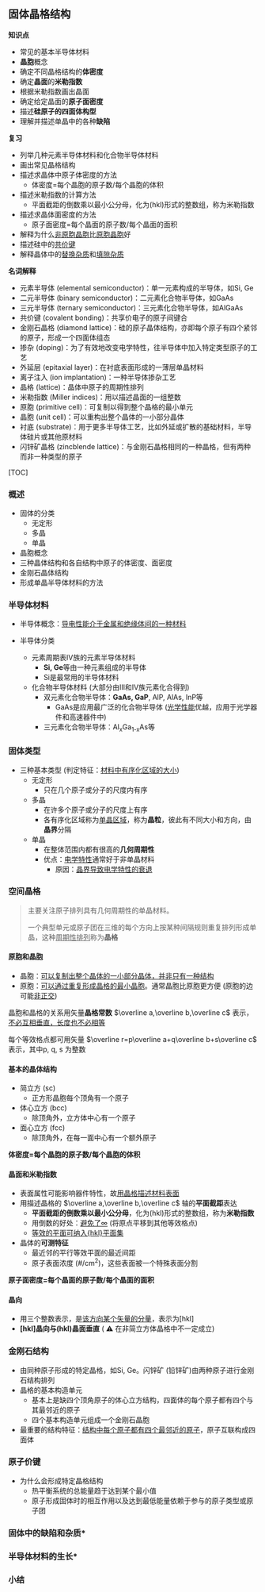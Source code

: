 ## 固体晶格结构

**知识点**

- 常见的基本半导体材料
- **晶胞**概念
- 确定不同晶格结构的**体密度**
- 确定**晶面**的**米勒指数**
- 根据米勒指数画出晶面
- 确定给定晶面的**原子面密度**
- 描述**硅原子的四面体构型**
- 理解并描述单晶中的各种**缺陷**

**复习**

- 列举几种元素半导体材料和化合物半导体材料
- 画出常见晶格结构
- 描述求晶体中原子体密度的方法
  - 体密度=每个晶胞的原子数/每个晶胞的体积
- 描述米勒指数的计算方法
  - 平面截距的倒数乘以最小公分母，化为(hkl)形式的整数组，称为米勒指数
- 描述求晶体面密度的方法
  - 原子面密度=每个晶面的原子数/每个晶面的面积
- 解释为什么<u>非原胞晶胞</u>比<u>原胞晶胞</u>好
- 描述硅中的<u>共价键</u>
- 解释晶体中的<u>替换杂质</u>和<u>填隙杂质</u>

**名词解释**

- 元素半导体 (elemental semiconductor)：单一元素构成的半导体，如Si, Ge
- 二元半导体 (binary semiconductor)：二元素化合物半导体，如GaAs
- 三元半导体 (ternary semiconductor)：三元素化合物半导体，如AlGaAs
- 共价键 (covalent bonding)：共享价电子的原子间键合
- 金刚石晶格 (diamond lattice)：硅的原子晶体结构，亦即每个原子有四个紧邻的原子，形成一个四面体组态
- 掺杂 (doping)：为了有效地改变电学特性，往半导体中加入特定类型原子的工艺
- 外延层 (epitaxial layer)：在衬底表面形成的一薄层单晶材料
- 离子注入 (ion implantation)：一种半导体掺杂工艺
- 晶格 (lattice)：晶体中原子的周期性排列
- 米勒指数 (Miller indices)：用以描述晶面的一组整数
- 原胞 (primitive cell)：可复制以得到整个晶格的最小单元
- 晶胞 (unit cell)：可以重构出整个晶体的一小部分晶体
- 衬底 (substrate)：用于更多半导体工艺，比如外延或扩散的基础材料，半导体硅片或其他原材料
- 闪锌矿晶格 (zincblende lattice)：与金刚石晶格相同的一种晶格，但有两种而非一种类型的原子

[TOC]

### 概述

- 固体的分类
  - 无定形
  - 多晶
  - 单晶
- 晶胞概念
- 三种晶体结构和各自结构中原子的体密度、面密度
- 金刚石晶体结构
- 形成单晶半导体材料的方法

### 半导体材料

- 半导体概念：<u>导电性能介于金属和绝缘体间的一种材料</u>

- 半导体分类
  - 元素周期表IV族的元素半导体材料
    - **Si, Ge**等由一种元素组成的半导体
    - Si是最常用的半导体材料
  - 化合物半导体材料 (大部分由III和IV族元素化合得到)
    - 双元素化合物半导体：**GaAs, GaP**, AlP, AlAs, InP等
      - GaAs是应用最广泛的化合物半导体 (<u>光学性能</u>优越，应用于光学器件和高速器件中)
    - 三元素化合物半导体：Al<sub>x</sub>Ga<sub>1-x</sub>As等

### 固体类型

- 三种基本类型 (判定特征：<u>材料中有序化区域的大小</u>)
  - 无定形
    - 只在几个原子或分子的尺度内有序
  - 多晶
    - 在许多个原子或分子的尺度上有序
    - 各有序化区域称为<u>单晶区域</u>，称为**晶粒**，彼此有不同大小和方向，由**晶界**分隔
  - 单晶
    - 在整体范围内都有很高的**几何周期性**
    - 优点：<u>电学特性</u>通常好于非单晶材料
      - 原因：<u>晶界导致电学特性的衰退</u>

### 空间晶格

> 主要关注原子排列具有几何周期性的单晶材料。
>
> 一个典型单元或原子团在三维的每个方向上按某种间隔规则重复排列形成单晶，这种<u>周期性排列</u>称为**晶格**

#### 原胞和晶胞

- 晶胞：<u>可以复制出整个晶体的一小部分晶体，并非只有一种结构</u>
- 原胞：<u>可以通过重复形成晶格的最小晶胞</u>。通常晶胞比原胞更方便 (原胞的边可能<u>非正交</u>)

晶胞和晶格的关系用矢量**晶格常数** $\overline a,\overline b,\overline c$ 表示，<u>不必互相垂直，长度也不必相等</u>

每个等效格点都可用矢量 $\overline r=p\overline a+q\overline b+s\overline c$ 表示，其中p, q, s 为整数

#### 基本的晶体结构

- 简立方 (sc)
  - 正方形晶胞每个顶角有一个原子
- 体心立方 (bcc)
  - 除顶角外，立方体中心有一个原子
- 面心立方 (fcc)
  - 除顶角外，在每一面中心有一个额外原子

**体密度=每个晶胞的原子数/每个晶胞的体积**

#### 晶面和米勒指数

- 表面属性可能影响器件特性，故<u>用晶格描述材料表面</u>
- 用描述晶格的 $\overline a,\overline b,\overline c$ 轴的**平面截距**表达
  - **平面截距的倒数乘以最小公分母**，化为(hkl)形式的整数组，称为**米勒指数**
  - 用倒数的好处：<u>避免了∞</u> (将原点平移到其他等效格点)
  - <u>等效的平面可纳入{hkl}平面集</u>
- 晶体的**可测特征**
  - 最近邻的平行等效平面的最近间距
  - 原子表面浓度 (#/cm<sup>2</sup>)，这些表面被一个特殊表面分割

**原子面密度=每个晶面的原子数/每个晶面的面积**

#### 晶向

- 用三个整数表示，是<u>该方向某个矢量的分量</u>，表示为[hkl]
- **[hkl]晶向与(hkl)晶面垂直** ( ⚠ 在非简立方体晶格中不一定成立)

### 金刚石结构

- 由同种原子形成的特定晶格，如Si, Ge。闪锌矿 (铅锌矿)由两种原子进行金刚石结构排列
- 晶格的基本构造单元
  - 基本上是缺四个顶角原子的体心立方结构，四面体的每个原子都有四个与其最邻近的原子
  - 四个基本构造单元组成一个金刚石晶胞
- 最重要的结构特征：<u>结构中每个原子都有四个最邻近的原子</u>，原子互联构成四面体

### 原子价键

- 为什么会形成特定晶格结构
  - 热平衡系统的总能量趋于达到某个最小值
  - 原子形成固体时的相互作用以及达到最低能量依赖于参与的原子类型或原子团

### 固体中的缺陷和杂质*

### 半导体材料的生长*

### 小结